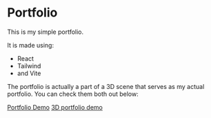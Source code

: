 # Portfolio

This is my simple portfolio.

It is made using:

- React
- Tailwind
- and Vite

The portfolio is actually a part of a 3D scene that serves as my actual portfolio. You can check them both out below:

[Portfolio Demo](https://ondrasvecdev.vercel.app "Portfolio")
[3D portfolio demo](https://ondrasvec.dev "3D Portfolio")

